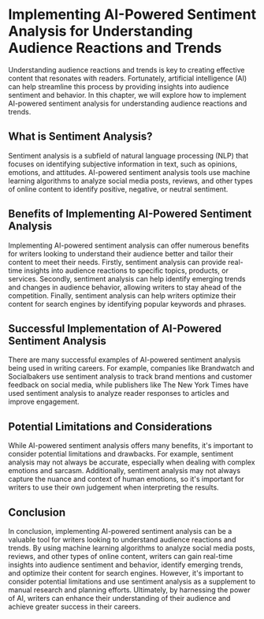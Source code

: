 Implementing AI-Powered Sentiment Analysis for Understanding Audience Reactions and Trends
===================================================================================================================================================

Understanding audience reactions and trends is key to creating effective content that resonates with readers. Fortunately, artificial intelligence (AI) can help streamline this process by providing insights into audience sentiment and behavior. In this chapter, we will explore how to implement AI-powered sentiment analysis for understanding audience reactions and trends.

What is Sentiment Analysis?
---------------------------

Sentiment analysis is a subfield of natural language processing (NLP) that focuses on identifying subjective information in text, such as opinions, emotions, and attitudes. AI-powered sentiment analysis tools use machine learning algorithms to analyze social media posts, reviews, and other types of online content to identify positive, negative, or neutral sentiment.

Benefits of Implementing AI-Powered Sentiment Analysis
------------------------------------------------------

Implementing AI-powered sentiment analysis can offer numerous benefits for writers looking to understand their audience better and tailor their content to meet their needs. Firstly, sentiment analysis can provide real-time insights into audience reactions to specific topics, products, or services. Secondly, sentiment analysis can help identify emerging trends and changes in audience behavior, allowing writers to stay ahead of the competition. Finally, sentiment analysis can help writers optimize their content for search engines by identifying popular keywords and phrases.

Successful Implementation of AI-Powered Sentiment Analysis
----------------------------------------------------------

There are many successful examples of AI-powered sentiment analysis being used in writing careers. For example, companies like Brandwatch and Socialbakers use sentiment analysis to track brand mentions and customer feedback on social media, while publishers like The New York Times have used sentiment analysis to analyze reader responses to articles and improve engagement.

Potential Limitations and Considerations
----------------------------------------

While AI-powered sentiment analysis offers many benefits, it's important to consider potential limitations and drawbacks. For example, sentiment analysis may not always be accurate, especially when dealing with complex emotions and sarcasm. Additionally, sentiment analysis may not always capture the nuance and context of human emotions, so it's important for writers to use their own judgement when interpreting the results.

Conclusion
----------

In conclusion, implementing AI-powered sentiment analysis can be a valuable tool for writers looking to understand audience reactions and trends. By using machine learning algorithms to analyze social media posts, reviews, and other types of online content, writers can gain real-time insights into audience sentiment and behavior, identify emerging trends, and optimize their content for search engines. However, it's important to consider potential limitations and use sentiment analysis as a supplement to manual research and planning efforts. Ultimately, by harnessing the power of AI, writers can enhance their understanding of their audience and achieve greater success in their careers.
